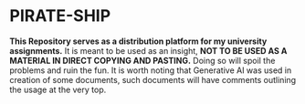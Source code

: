 # PIRATE-SHIP

**This Repository serves as a distribution platform for my university assignments.**
It is meant to be used as an insight,
**NOT TO BE USED AS A MATERIAL IN DIRECT COPYING AND PASTING.**
Doing so will spoil the problems and ruin the fun.
It is worth noting that Generative AI was used in creation of some documents,
such documents will have comments outlining the usage at the very top.
